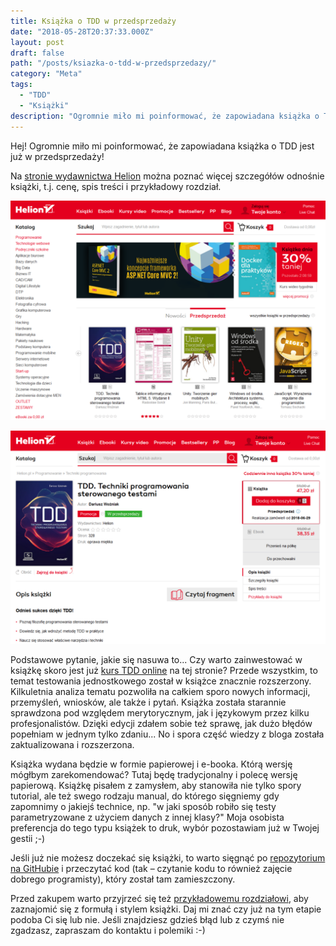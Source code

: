 ```yaml
---
title: Książka o TDD w przedsprzedaży
date: "2018-05-28T20:37:33.000Z"
layout: post
draft: false
path: "/posts/ksiazka-o-tdd-w-przedsprzedazy/"
category: "Meta"
tags:
  - "TDD"
  - "Książki"
description: "Ogromnie miło mi poinformować, że zapowiadana książka o TDD jest już w przedsprzedaży!"
---
```


Hej! Ogromnie miło mi poinformować, że zapowiadana książka o TDD jest już w przedsprzedaży!

Na [stronie wydawnictwa Helion](https://helion.pl/ksiazki/tdd-techniki-programowania-sterowanego-testami-dariusz-wozniak,tddppr.htm) można poznać więcej szczegółów odnośnie książki, t.j. cenę, spis treści i przykładowy rozdział.

![Helion](2018-05-28-21_51_00-ksic499garnia-internetowa-informatyczna-helion-pl-wydawnictwo-informatyczne-ksic485.png)

![Helion](2018-05-28-21_51_35-tdd-techniki-programowania-sterowanego-testami-ksic485c5bcka-kurs-dariusz-woc5baniak.png)

Podstawowe pytanie, jakie się nasuwa to... Czy warto zainwestować w książkę skoro jest już [kurs TDD online](/kurs-tdd/) na tej stronie? Przede wszystkim, to temat testowania jednostkowego został w książce znacznie rozszerzony. Kilkuletnia analiza tematu pozwoliła na całkiem sporo nowych informacji, przemyśleń, wniosków, ale także i pytań. Książka została starannie sprawdzona pod względem merytorycznym, jak i językowym przez kilku profesjonalistów. Dzięki edycji zdałem sobie też sprawę, jak dużo błędów popełniam w jednym tylko zdaniu... No i spora część wiedzy z bloga została zaktualizowana i rozszerzona.

Książka wydana będzie w formie papierowej i e-booka. Którą wersję mógłbym zarekomendować? Tutaj będę tradycjonalny i polecę wersję papierową. Książkę pisałem z zamysłem, aby stanowiła nie tylko spory tutorial, ale też swego rodzaju manual, do którego sięgniemy gdy zapomnimy o jakiejś technice, np. "w jaki sposób robiło się testy parametryzowane z użyciem danych z innej klasy?" Moja osobista preferencja do tego typu książek to druk, wybór pozostawiam już w Twojej gestii ;-)

Jeśli już nie możesz doczekać się książki, to warto sięgnąć po [repozytorium na GitHubie](https://github.com/dariusz-wozniak/TddBook-Code) i przeczytać kod (tak – czytanie kodu to również zajęcie dobrego programisty), który został tam zamieszczony. 

Przed zakupem warto przyjrzeć się też [przykładowemu rozdziałowi](https://helion.pl/eksiazki/tddppr.htm#hide), aby zaznajomić się z formułą i stylem książki. Daj mi znać czy już na tym etapie podoba Ci się lub nie. Jeśli znajdziesz gdzieś błąd lub z czymś nie zgadzasz, zapraszam do kontaktu i polemiki :-)